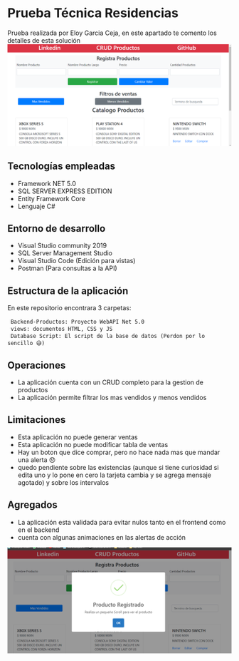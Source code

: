 # Prueba Técnica Residencias

Prueba realizada por Eloy Garcia Ceja, en este apartado te comento los detalles de esta solución 
![enter image description here](https://github.com/wineloy/PruebaTecnica/blob/main/views/img/foto%20home.png?raw=true)
## Tecnologías empleadas
 - Framework NET 5.0
 - SQL SERVER EXPRESS EDITION 
 - Entity Framework Core
 - Lenguaje C#
 ## Entorno de desarrollo
 
 - Visual Studio community 2019
 - SQL Server Management Studio
 - Visual Studio Code (Edición para vistas)
 - Postman (Para consultas a la API) 
 ## Estructura de la aplicación
 En este repositorio encontrara 3 carpetas:

     Backend-Productos: Proyecto WebAPI Net 5.0
     views: documentos HTML, CSS y JS
     Database Script: El script de la base de datos (Perdon por lo sencillo 😅)
  ## Operaciones 

 - La aplicación cuenta con un CRUD completo para la gestion de productos 
 - La aplicación permite filtrar los mas vendidos y menos vendidos  

## Limitaciones 

 - Esta aplicación no puede generar ventas 
 - Esta aplicación no puede modificar tabla de ventas 
 - Hay un boton que dice comprar, pero no hace nada mas que mandar una alerta 😞
 - quedo pendiente sobre las existencias (aunque si tiene curiosidad si edita uno y lo pone en cero la tarjeta cambia y se agrega mensaje agotado) y sobre los intervalos
## Agregados 
 - La aplicación esta validada para evitar nulos tanto en el frontend como en el backend 
 - cuenta con algunas animaciones en las alertas de acción 

![Logo](https://github.com/wineloy/PruebaTecnica/blob/main/views/img/foto%20registro.png?raw=true)

 
 
